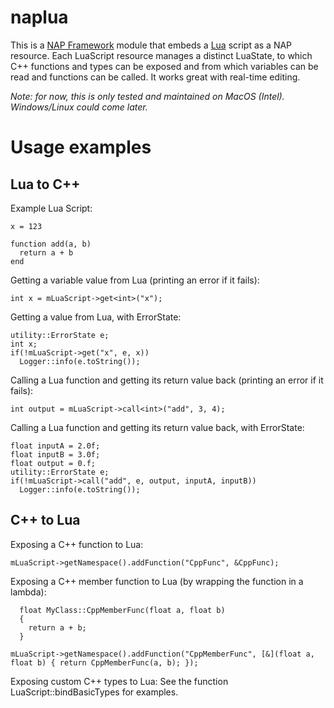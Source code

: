 # naplua

This is a [NAP Framework](https://github.com/napframework/nap) module that embeds a [Lua](https://www.lua.org/) script as a NAP resource.
Each LuaScript resource manages a distinct LuaState, to which C++ functions and types can be exposed and from which variables can be read and functions can be called. It works great with real-time editing.

_Note: for now, this is only tested and maintained on MacOS (Intel). Windows/Linux could come later._	

# Usage examples
## Lua to C++
		
Example Lua Script:

```
x = 123
		 
function add(a, b)
  return a + b
end
```
				
Getting a variable value from Lua (printing an error if it fails):
```
int x = mLuaScript->get<int>("x");
```

Getting a value from Lua, with ErrorState:
```
utility::ErrorState e;
int x;
if(!mLuaScript->get("x", e, x))
  Logger::info(e.toString());
```

Calling a Lua function and getting its return value back (printing an error if it fails):
```
int output = mLuaScript->call<int>("add", 3, 4);
```
		
Calling a Lua function and getting its return value back, with ErrorState:
```
float inputA = 2.0f;
float inputB = 3.0f;
float output = 0.f;
utility::ErrorState e;
if(!mLuaScript->call("add", e, output, inputA, inputB))
  Logger::info(e.toString());
```
## C++ to Lua
		
Exposing a C++ function to Lua:

```
mLuaScript->getNamespace().addFunction("CppFunc", &CppFunc);
```

Exposing a C++ member function to Lua (by wrapping the function in a lambda):

```
  float MyClass::CppMemberFunc(float a, float b)
  {
    return a + b;
  }
```

```
mLuaScript->getNamespace().addFunction("CppMemberFunc", [&](float a, float b) { return CppMemberFunc(a, b); });
```



Exposing custom C++ types to Lua: 
See the function LuaScript::bindBasicTypes for examples.

